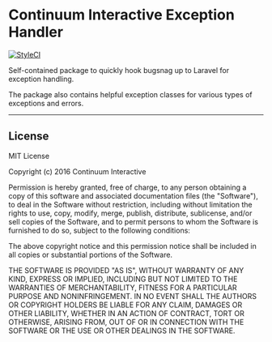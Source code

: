 # Continuum Interactive Exception Handler

[![StyleCI](https://styleci.io/repos/59705986/shield)](https://styleci.io/repos/59705986)

Self-contained package to quickly hook bugsnag up to Laravel for exception handling.

The package also contains helpful exception classes for various types of exceptions and errors.

---

## License

MIT License

Copyright (c) 2016 Continuum Interactive

Permission is hereby granted, free of charge, to any person obtaining a copy
of this software and associated documentation files (the "Software"), to deal
in the Software without restriction, including without limitation the rights
to use, copy, modify, merge, publish, distribute, sublicense, and/or sell
copies of the Software, and to permit persons to whom the Software is
furnished to do so, subject to the following conditions:

The above copyright notice and this permission notice shall be included in all
copies or substantial portions of the Software.

THE SOFTWARE IS PROVIDED "AS IS", WITHOUT WARRANTY OF ANY KIND, EXPRESS OR
IMPLIED, INCLUDING BUT NOT LIMITED TO THE WARRANTIES OF MERCHANTABILITY,
FITNESS FOR A PARTICULAR PURPOSE AND NONINFRINGEMENT. IN NO EVENT SHALL THE
AUTHORS OR COPYRIGHT HOLDERS BE LIABLE FOR ANY CLAIM, DAMAGES OR OTHER
LIABILITY, WHETHER IN AN ACTION OF CONTRACT, TORT OR OTHERWISE, ARISING FROM,
OUT OF OR IN CONNECTION WITH THE SOFTWARE OR THE USE OR OTHER DEALINGS IN THE
SOFTWARE.